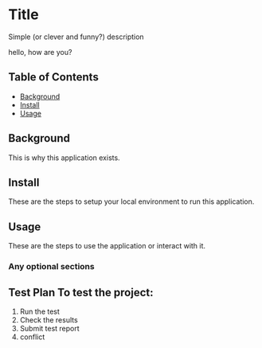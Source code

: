 # Title
Simple (or clever and funny?) description

hello, how are you?


## Table of Contents
- [Background](#background)
- [Install](#install)
- [Usage](#usage)
## Background
This is why this application exists.
## Install
These are the steps to setup your local environment to run this
application.
## Usage
These are the steps to use the application or interact with it.
### Any optional sections

## Test Plan To test the project: 
1. Run the test 
2. Check the results
3. Submit test report
4. conflict